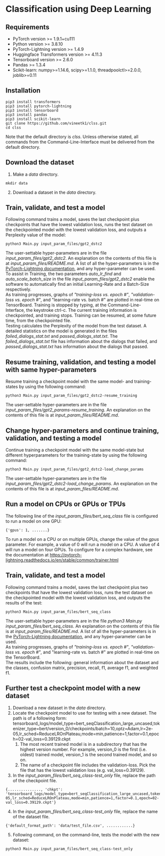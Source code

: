 # Classification using Deep Learning
## Requirements
* PyTorch version >= 1.9.1+cu111
* Python version >= 3.8.10
* PyTorch-Lightning version >= 1.4.9
* Huggingface Transformers version >= 4.11.3
* Tensorboard version >= 2.6.0
* Pandas >= 1.3.4
* Scikit-learn: numpy>=1.14.6, scipy>=1.1.0, threadpoolctl>=2.0.0, joblib>=0.11
## Installation
```
pip3 install transformers
pip3 install pytorch-lightning
pip3 install tensorboard
pip3 install pandas
pip3 install scikit-learn
git clone https://github.com/vineetk1/clss.git
cd clss
```
Note that the default directory is *clss*. Unless otherwise stated, all commands from the Command-Line-Interface must be delivered from the default directory.
## Download the dataset
1. Make a *data* directory.      
```
mkdir data
```
2. Download a dataset in the *data* directory.       
## Train, validate, and test a model
Following command trains a model, saves the last checkpoint plus checkpoints that have the lowest validation loss, runs the test dataset on the checkpointed model with the lowest validation loss, and outputs a Perplexity value of the model:
```
python3 Main.py input_param_files/gpt2_dstc2
```
The user-settable hyper-parameters are in the file *input_param_files/gpt2_dstc2*. An explanation on the contents of this file is at *input_param_files/README.md*. A list of all the hyper-parameters is in the <a href="https://www.pytorchlightning.ai" target="_blank">PyTorch-Lightning documentation</a>, and any hyper-parameter can be used.    
To assist in Training, the two parameters *auto_lr_find* and *auto_scale_batch_size* in the file *input_param_files/gpt2_dstc2* enable the software to automatically find an initial Learning-Rate and a Batch-Size respectively.    
As training progresses, graphs of *"training-loss vs. epoch #"*, *"validation-loss vs. epoch #"*, and "learning-rate vs. batch #" are plotted in real-time on TensorBoard. Training is stopped by typing, at the Command-Line-Interface, the keystroke ctrl-c. The current training information is checkpointed, and training stops. Training can be resumed, at some future time, from the checkpointed file.   
Testing calculates the Perplexity of the model from the test dataset. A detailed statistics on the model is generated in the files *failed_dialogs_stat.txt* and *passed_dialogs_stat.txt*. The *failed_dialogs_stat.txt* file has information about the dialogs that failed, and *passed_dialogs_stat.txt* has information about the dialogs that passed.
## Resume training, validation, and testing a model with same hyper-parameters
Resume training a checkpoint model with the same model- and training-states by using the following command:
```
python3 Main.py input_param_files/gpt2_dstc2-resume_training
```
The user-settable hyper-parameters are in the file *input_param_files/gpt2_params-resume_training*.  An explanation on the contents of this file is at *input_param_files/README.md*.
## Change hyper-parameters and continue training, validation, and testing a model
Continue training a checkpoint model with the same model-state but different hyperparameters for the training-state by using the following command:
```
python3 Main.py input_param_files/gpt2_dstc2-load_change_params
```
The user-settable hyper-parameters are in the file *input_param_files/gpt2_dstc2-load_change_params*.  An explanation on the contents of this file is at *input_param_files/README.md*.







## Run a model on CPUs or GPUs or TPUs
The following line of the *input_param_files/bert_seq_class* file is configured to run a model on one GPU:   
```
{'gpus': 1, .......}
```
To run a model on a CPU or on multiple GPUs, change the value of the *gpus* parameter. For example, a value of 0 will run a model on a CPU. A value of 4 will run a model on four GPUs. To configure for a complex hardware, see the documentation at https://pytorch-lightning.readthedocs.io/en/stable/common/trainer.html    
## Train, validate, and test a model
Following command trains a model, saves the last checkpoint plus two checkpoints that have the lowest validation loss, runs the test dataset on the checkpointed model with the lowest validation loss, and outputs the results of the test:
```
python3 Main.py input_param_files/bert_seq_class
```
The user-settable hyper-parameters are in the file *python3 Main.py input_param_files/bert_seq_class*. An explanation on the contents of this file is at *input_param_files/README.md*. A list of all the hyper-parameters is in the <a href="https://www.pytorchlightning.ai" target="_blank">PyTorch-Lightning documentation</a>, and any hyper-parameter can be used.    
As training progresses, graphs of *"training-loss vs. epoch #"*, *"validation-loss vs. epoch #"*, and "learning-rate vs. batch #" are plotted in real-time on the TensorBoard.  
The results include the following: general information about the dataset and the classes, confusion matrix, precision, recall, f1, average f1, and weighted f1.   
## Further test a checkpoint model with a new dataset
1. Download a new dataset in the *data* directory.    
1. Locate the checkpoint model to use for testing with a new dataset. The path is of a following form: tensorboard_logs/model_type=bert_seqClassification_large_uncased,tokenizer_type=bert/version_0/checkpoints/batch=10,optz=Adam,lr=2e-05,lr_sched=ReduceLROnPlateau,mode=min,patience=1,factor=0.1,epoch=02-val_loss=0.39129.ckpt   
    1. The most recent trained model is in a subdirectory that has the highest version number. For example, version_0 is the first (i.e. oldest) trained model, version_1 is the second trained model, and so on.
    1. The name of a checkpoint file includes the validation-loss. Pick the file that has the lowest validation loss (e.g. val_loss=0.39129).
1. In the *input_param_files/bert_seq_class-test_only* file, replace the path of the checkpoint file.
```
{..............., 'chkpt': 'tensorboard_logs/model_type=bert_seqClassification_large_uncased,tokenizer_type=bert/version_0/checkpoints/batch=10,optz=Adam,lr=2e-05,lr_sched=ReduceLROnPlateau,mode=min,patience=1,factor=0.1,epoch=02-val_loss=0.39129.ckpt'}   
```    
4. In the *input_param_files/bert_seq_class-test_only* file, replace the name of the dataset file.
```
{'default_format_path': 'data/test_file.csv', ............} 
```
5. Following command, on the command-line, tests the model with the new dataset:
```
python3 Main.py input_param_files/bert_seq_class-test_only 
```
